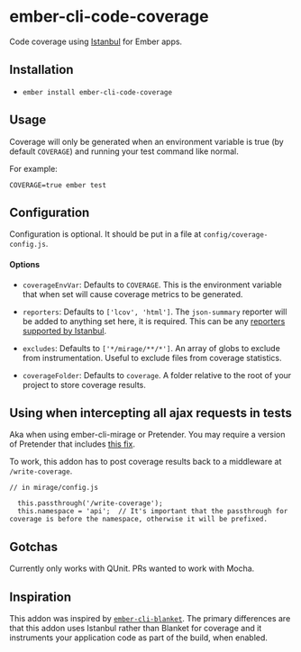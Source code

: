 # ember-cli-code-coverage

Code coverage using [Istanbul](https://github.com/gotwarlost/istanbul) for Ember apps.

## Installation

* `ember install ember-cli-code-coverage`

## Usage

Coverage will only be generated when an environment variable is true (by default `COVERAGE`) and running your test command like normal.

For example: 

`COVERAGE=true ember test`

## Configuration

Configuration is optional. It should be put in a file at `config/coverage-config.js`.

#### Options

- `coverageEnvVar`: Defaults to `COVERAGE`. This is the environment variable that when set will cause coverage metrics to be generated. 

- `reporters`: Defaults to `['lcov', 'html']`. The `json-summary` reporter will be added to anything set here, it is required. This can be any [reporters supported by Istanbul](https://github.com/gotwarlost/istanbul/tree/master/lib/report).

- `excludes`: Defaults to `['*/mirage/**/*']`. An array of globs to exclude from instrumentation. Useful to exclude files from coverage statistics.

- `coverageFolder`: Defaults to `coverage`. A folder relative to the root of your project to store coverage results.

## Using when intercepting all ajax requests in tests

Aka when using ember-cli-mirage or Pretender. You may require a version of Pretender that includes [this fix](https://github.com/pretenderjs/pretender/pull/130). 

To work, this addon has to post coverage results back to a middleware at `/write-coverage`.

```
// in mirage/config.js

  this.passthrough('/write-coverage');
  this.namespace = 'api';  // It's important that the passthrough for coverage is before the namespace, otherwise it will be prefixed. 
```

## Gotchas

Currently only works with QUnit. PRs wanted to work with Mocha.

## Inspiration

This addon was inspired by [`ember-cli-blanket`](https://github.com/sglanzer/ember-cli-blanket). 
The primary differences are that this addon uses Istanbul rather than Blanket for coverage and it instruments your application code as part of the build, when enabled. 

